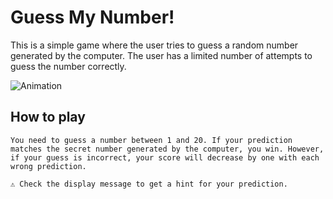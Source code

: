 # Guess My Number!
This is a simple game where the user tries to guess a random number generated by the computer. The user has a limited number of attempts to guess the number correctly.

![Animation](https://github.com/1NF1N17YX/Guess-My-Number/assets/131818684/1079e61f-30e9-4c54-9686-15778a32763e)

## How to play

`You need to guess a number between 1 and 20. If your prediction matches the secret number generated by the computer, you win.
However, if your guess is incorrect, your score will decrease by one with each wrong prediction.`

`⚠️ Check the display message to get a hint for your prediction.`

